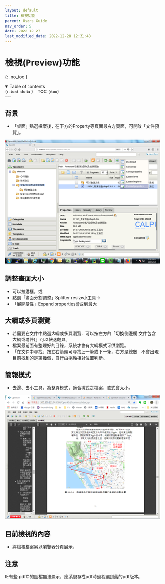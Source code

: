```yaml
---
layout: default
title: 檢視功能
parent: Users Guide
nav_order: 5
date: 2022-12-27
last_modified_date: 2022-12-28 12:31:48
---
```


# 檢視(Preview)功能

{: .no_toc }

<details open markdown="block">
  <summary>
    Table of contents
  </summary>
  {: .text-delta }
- TOC
{:toc}
</details>
---

## 背景

- 「桌面」點選檔案後，在下方的Property等頁面最右方頁面，可開啟「文件預覽」。


![preview1](https://github.com/sinotec2/OpenKM/blob/gh-pages/assets/image/preview1.png?raw=true)



## 調整畫面大小

- 可以拉邊框，或
- 點選「畫面分割調整」Splitter resize小工具→
- 「展開屬性」Expand properties會放到最大

## 大綱或多頁瀏覽

- 若需要在文件中點選大綱或多頁瀏覽，可以按左方的「切換側邊欄(文件包含大綱或附件)」可以快速翻頁。
- 檔案最前面有整理好的目錄，系統才會有大綱模式可供瀏覽。
- 「在文件中尋找」按左右箭頭可尋找上一筆或下一筆，右方是總數，不會出現目前找到的是第幾個，自行由捲軸相對位置判斷。

## 簡報模式

- 去邊、去小工具，為整頁模式，適合橫式之檔案，直式會太小。

![preview2](https://github.com/sinotec2/OpenKM/blob/gh-pages/assets/image/preview2.png?raw=true)

## 目前檢視的內容

- 將檢視檔案另以瀏覽器分頁展示，

## 注意

IE有些.pdf中的圖檔無法顯示，應系儲存成pdf時過程選到舊的pdf版本。
